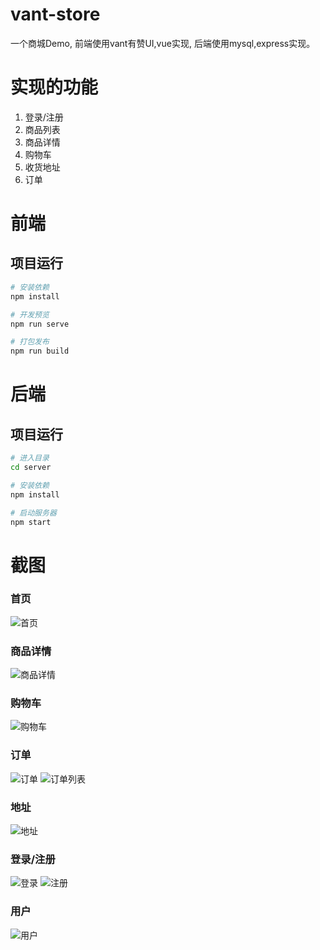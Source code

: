 # vant-store
一个商城Demo, 前端使用vant有赞UI,vue实现, 后端使用mysql,express实现。

# 实现的功能

1. 登录/注册
2. 商品列表
3. 商品详情
4. 购物车
5. 收货地址
6. 订单

# 前端

## 项目运行

``` bash
# 安装依赖
npm install

# 开发预览
npm run serve

# 打包发布
npm run build
```

# 后端

## 项目运行

``` bash
# 进入目录
cd server

# 安装依赖
npm install

# 启动服务器
npm start
```
# 截图


### 首页
![首页](https://github.com/EthanZhq/Vue-project/tree/master/vue-vant-store/raw/master/screenshots/index.png)
### 商品详情
![商品详情](https://github.com/pwx123/vue-vant-store/raw/master/screenshots/good.png)
### 购物车
![购物车](https://github.com/pwx123/vue-vant-store/raw/master/screenshots/cart.png)

### 订单
![订单](https://github.com/pwx123/vue-vant-store/raw/master/screenshots/order.png)
![订单列表](https://github.com/pwx123/vue-vant-store/raw/master/screenshots/orderlist.png)
### 地址
![地址](https://github.com/pwx123/vue-vant-store/raw/master/screenshots/address.png)
### 登录/注册
![登录](https://github.com/pwx123/vue-vant-store/raw/master/screenshots/login.png)
![注册](https://github.com/pwx123/vue-vant-store/raw/master/screenshots/reg.png)
### 用户
![用户](https://github.com/pwx123/vue-vant-store/raw/master/screenshots/user.png)

